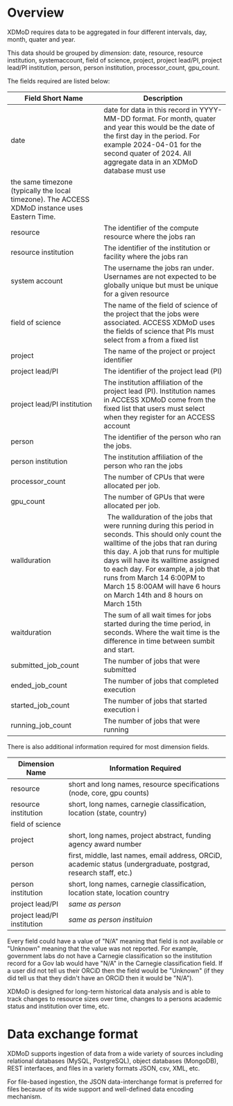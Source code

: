 # Overview

XDMoD requires data to be aggregated in four different intervals, day, month, quater and year.  

This data should be grouped by _dimension_: date, resource, resource institution, systemaccount, field of science, project, project lead/PI,  project lead/PI institution, person, person institution, processor_count, gpu_count.

The fields required are listed below:

| Field Short Name   | Description |
| ------------ | ----------- |
| date         | date for data in this record in YYYY-MM-DD format. For month, quater and year this would be the date of the first day in the period. For example 2024-04-01 for the second quater of 2024. All aggregate data in an XDMoD database must use
the same timezone (typically the local timezone). The ACCESS XDMoD instance uses Eastern Time. | 
| resource     | The identifier of the compute resource where the jobs ran | 
| resource institution | The identifier of the institution or facility where the jobs ran |
| system account  | The username the jobs ran under. Usernames are not expected to be globally unique but must be unique for a given resource |
| field of science | The name of the field of science of the project that the jobs were associated. ACCESS XDMoD uses the fields of science that PIs must select from a from a fixed list |
| project | The name of the project or project identifier | 
| project lead/PI | The identifier of the project lead (PI) | 
| project lead/PI institution | The institution affiliation of the project lead (PI). Institution names in ACCESS XDMoD come from the fixed list that users must select when they register for an ACCESS account |
| person | The identifier of the person who ran the jobs. |
| person institution | The institution affiliation of the person who ran the jobs |
| processor_count | The number of CPUs that were allocated per job.|
| gpu_count  | The number of GPUs that were allocated per job. |
| wallduration  | The wallduration of the jobs that were running during this period in seconds. This should only count the walltime of the jobs that ran during this day. A job that runs for multiple days will have its walltime assigned to each day. For example, a job that runs from March 14 6:00PM to March 15 8:00AM will have 6 hours on March 14th and 8 hours on March 15th
| waitduration  | The sum of all wait times for jobs started during the time period, in seconds. Where the wait time is the difference in time between sumbit and start.|
| submitted_job_count | The number of jobs that were submitted |
| ended_job_count | The number of jobs that completed execution |
| started_job_count | The number of jobs that started execution i |
| running_job_count | The number of jobs that were running  |

There is also additional information required for most dimension fields. 

| Dimension Name | Information Required |
| ------------ | ----------- |
|  resource     | short and long names, resource specifications (node, core, gpu counts) |
| resource institution | short, long names, carnegie classification, location (state, country) |
| field of science | 
| project | short, long names, project abstract, funding agency award number | 
| person | first, middle, last names, email address, ORCiD, academic status (undergraduate, postgrad, research staff, etc.) |
| person institution | short, long names, carnegie classification, location state, location country |
| project lead/PI | _same as person_ | 
| project lead/PI institution | _same as person instituion_ |

Every field could have a value of "N/A" meaning that field is not available or "Unknown"
meaning that the value was not reported. For example, government labs do not have a Carnegie classification
so the institution record for a Gov lab would have "N/A" in the Carnegie classification field.
If a user did not tell us their ORCiD then the field would be "Unknown" (if they did
tell us that they didn't have an ORCiD then it would be "N/A").

XDMoD is designed for long-term historical data analysis and is able to track changes to
resource sizes over time, changes to a persons academic status and institution over time, etc.

# Data exchange format

XDMoD supports ingestion of data from a wide variety of sources including relational
databases (MySQL, PostgreSQL), object databases (MongoDB), REST interfaces, and files in a variety
formats JSON, csv, XML, etc.

For file-based ingestion, the JSON data-interchange format is preferred for files because of its wide support and well-defined
data encoding mechanism.



